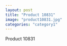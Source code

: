 ```yaml
---
layout: post
title: "Product 10831"
image: "product10831.jpg"
categories: "category1"
---
```

Product 10831
